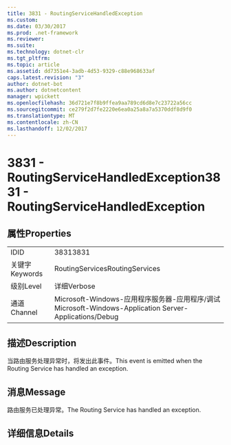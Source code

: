 ```yaml
---
title: 3831 - RoutingServiceHandledException
ms.custom: 
ms.date: 03/30/2017
ms.prod: .net-framework
ms.reviewer: 
ms.suite: 
ms.technology: dotnet-clr
ms.tgt_pltfrm: 
ms.topic: article
ms.assetid: dd7351e4-3adb-4d53-9329-c88e968633af
caps.latest.revision: "3"
author: dotnet-bot
ms.author: dotnetcontent
manager: wpickett
ms.openlocfilehash: 36d721e7f8b9ffea9aa789cd6d8e7c23722a56cc
ms.sourcegitcommit: ce279f2d7fe2220e6ea0a25a8a7a5370ddf8d9f0
ms.translationtype: MT
ms.contentlocale: zh-CN
ms.lasthandoff: 12/02/2017
---
```

# <a name="3831---routingservicehandledexception"></a><span data-ttu-id="b74f0-102">3831 - RoutingServiceHandledException</span><span class="sxs-lookup"><span data-stu-id="b74f0-102">3831 - RoutingServiceHandledException</span></span>
## <a name="properties"></a><span data-ttu-id="b74f0-103">属性</span><span class="sxs-lookup"><span data-stu-id="b74f0-103">Properties</span></span>  
  
|||  
|-|-|  
|<span data-ttu-id="b74f0-104">ID</span><span class="sxs-lookup"><span data-stu-id="b74f0-104">ID</span></span>|<span data-ttu-id="b74f0-105">3831</span><span class="sxs-lookup"><span data-stu-id="b74f0-105">3831</span></span>|  
|<span data-ttu-id="b74f0-106">关键字</span><span class="sxs-lookup"><span data-stu-id="b74f0-106">Keywords</span></span>|<span data-ttu-id="b74f0-107">RoutingServices</span><span class="sxs-lookup"><span data-stu-id="b74f0-107">RoutingServices</span></span>|  
|<span data-ttu-id="b74f0-108">级别</span><span class="sxs-lookup"><span data-stu-id="b74f0-108">Level</span></span>|<span data-ttu-id="b74f0-109">详细</span><span class="sxs-lookup"><span data-stu-id="b74f0-109">Verbose</span></span>|  
|<span data-ttu-id="b74f0-110">通道</span><span class="sxs-lookup"><span data-stu-id="b74f0-110">Channel</span></span>|<span data-ttu-id="b74f0-111">Microsoft-Windows-应用程序服务器-应用程序/调试</span><span class="sxs-lookup"><span data-stu-id="b74f0-111">Microsoft-Windows-Application Server-Applications/Debug</span></span>|  
  
## <a name="description"></a><span data-ttu-id="b74f0-112">描述</span><span class="sxs-lookup"><span data-stu-id="b74f0-112">Description</span></span>  
 <span data-ttu-id="b74f0-113">当路由服务处理异常时，将发出此事件。</span><span class="sxs-lookup"><span data-stu-id="b74f0-113">This event is emitted when the Routing Service has handled an exception.</span></span>  
  
## <a name="message"></a><span data-ttu-id="b74f0-114">消息</span><span class="sxs-lookup"><span data-stu-id="b74f0-114">Message</span></span>  
 <span data-ttu-id="b74f0-115">路由服务已处理异常。</span><span class="sxs-lookup"><span data-stu-id="b74f0-115">The Routing Service has handled an exception.</span></span>  
  
## <a name="details"></a><span data-ttu-id="b74f0-116">详细信息</span><span class="sxs-lookup"><span data-stu-id="b74f0-116">Details</span></span>
